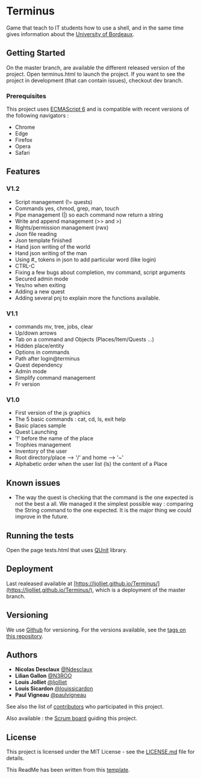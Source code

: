# Terminus

Game that teach to IT students how to use a shell, and in the same time gives information about the [University of Bordeaux](https://www.u-bordeaux.fr/Universite/Campus/Campus-Talence-Pessac-Gradignan).
## Getting Started

On the master branch, are available the different released version of the project. Open terminus.html to launch the project.
If you want to see the project in development (that can contain issues), checkout dev branch.

### Prerequisites

This project uses [ECMAScript 6](http://es6-features.org/) and is compatible with recent versions of the following navigators :


* Chrome
* Edge
* Firefox
* Opera 
* Safari

## Features

### V1.2

* Script management (!= quests)
* Commands yes, chmod, grep, man, touch
* Pipe management (|) so each command now return a string 
* Write and append management (\>\> and \>) 
* Rights/permission management (rwx)
* Json file reading
* Json template finished
* Hand json writing of the world
* Hand json writing of the man
* Using #_ tokens in json to add particular word (like login)
* CTRL-C 
* Fixing a few bugs about completion, mv command, script arguments
* Secured admin mode
* Yes/no when exiting 
* Adding a new quest
* Adding several pnj to explain more the functions available.


### V1.1

* commands mv, tree, jobs, clear
* Up/down arrows
* Tab on a command and Objects (Places/Item/Quests ...) 
* Hidden place/entity
* Options in commands
* Path after login@terminus
* Quest dependency 
* Admin mode
* Simplify command management
* Fr version

### V1.0

* First version of the js graphics
* The 5 basic commands : cat, cd, ls, exit help
* Basic places sample
* Quest Launching 
* '!' before the name of the place
* Trophies management
* Inventory of the user
* Root directory/place --\> '/' and home --\> '~'
* Alphabetic order when the user list (ls) the content of a Place

## Known issues

* The way the quest is checking that the command is the one expected is not the best a all.
We managed it the simplest possible way : comparing the String command to the one expected.
It is the major thing we could improve in the future. 

## Running the tests

Open the page tests.html that uses [QUnit](https://code.jquery.com/qunit) library.


## Deployment

Last realeased available at [https://ljolliet.github.io/Terminus/](https://ljolliet.github.io/Terminus/), which is a deployment of the master branch.

## Versioning

We use [Github](http://github.com/) for versioning. For the versions available, see the [tags on this repository](https://github.com/ljolliet/Terminus/tags). 

## Authors

* **Nicolas Desclaux** [@Ndesclaux](https://github.com/Ndesclaux)
* **Lilian Gallon** [@N3ROO](https://github.com/N3ROO)
* **Louis Jolliet** [@ljolliet](https://github.com/ljolliet)
* **Louis Sicardon** [@louissicardon](https://github.com/louissicardon)
* **Paul Vigneau** [@paulvigneau](https://github.com/paulvigneau)


See also the list of [contributors](https://github.com/ljolliet/Terminus/contributors) who participated in this project.


Also available : the [Scrum board](https://github.com/ljolliet/Terminus/projects/1) guiding this project.

## License

This project is licensed under the MIT License - see the [LICENSE.md](LICENSE.md) file for details.

This ReadMe has been written from this [template](https://gist.github.com/PurpleBooth/109311bb0361f32d87a2).


